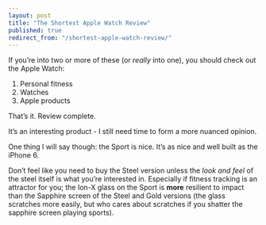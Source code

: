 ```yaml
---
layout: post
title: "The Shortest Apple Watch Review"
published: true
redirect_from: "/shortest-apple-watch-review/"
---
```


If you’re into two or more of these (or *really* into one), you should check out the Apple Watch:

1. Personal fitness
2. Watches
3. Apple products

That’s it. Review complete.

It’s an interesting product - I still need time to form a more nuanced opinion.

One thing I will say though: the Sport is nice. It’s as nice and well built as the iPhone 6. 

Don’t feel like you need to buy the Steel version unless the *look and feel* of the steel itself is what you’re interested in. Especially if fitness tracking is an attractor for you; the Ion-X glass on the Sport is **more** resilient to impact than the Sapphire screen of the Steel and Gold versions (the glass scratches more easily, but who cares about scratches if you shatter the sapphire screen playing sports).
